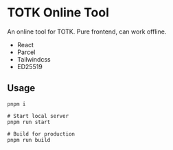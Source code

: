 # TOTK Online Tool

An online tool for TOTK. Pure frontend, can work offline.

- React
- Parcel
- Tailwindcss
- ED25519

## Usage

```
pnpm i

# Start local server
pnpm run start

# Build for production
pnpm run build
```

